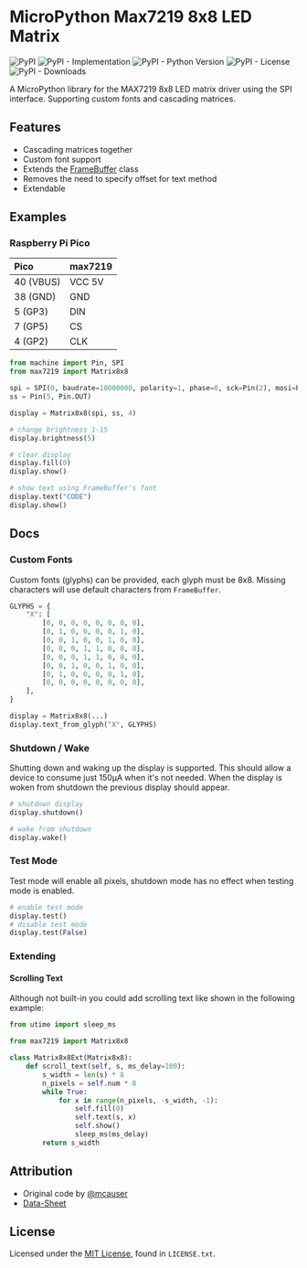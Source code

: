 # MicroPython Max7219 8x8 LED Matrix
![PyPI](https://img.shields.io/pypi/v/micropython-max7219)
![PyPI - Implementation](https://img.shields.io/pypi/implementation/micropython-max7219)
![PyPI - Python Version](https://img.shields.io/pypi/pyversions/micropython-max7219)
![PyPI - License](https://img.shields.io/pypi/l/micropython-max7219)
![PyPI - Downloads](https://img.shields.io/pypi/dm/micropython-max7219)

A MicroPython library for the MAX7219 8x8 LED matrix driver using the SPI interface. Supporting custom fonts and cascading matrices.

## Features
- Cascading matrices together
- Custom font support
- Extends the [FrameBuffer](http://docs.micropython.org/en/latest/pyboard/library/framebuf.html) class
- Removes the need to specify offset for text method
- Extendable


## Examples
### Raspberry Pi Pico

| Pico      | max7219 |
| :-------- | :------ |
| 40 (VBUS) | VCC 5V  |
| 38 (GND)  | GND     |
| 5 (GP3)   | DIN     |
| 7 (GP5)   | CS      |
| 4 (GP2)   | CLK     |

```python
from machine import Pin, SPI
from max7219 import Matrix8x8

spi = SPI(0, baudrate=10000000, polarity=1, phase=0, sck=Pin(2), mosi=Pin(3))
ss = Pin(5, Pin.OUT)

display = Matrix8x8(spi, ss, 4)

# change brightness 1-15
display.brightness(5)

# clear display
display.fill(0)
display.show()

# show text using FrameBuffer's font
display.text("CODE")
display.show()
```


## Docs
### Custom Fonts
Custom fonts (glyphs) can be provided, each glyph must be 8x8. Missing characters will use default characters from `FrameBuffer`.

```python
GLYPHS = {
    "X": [
        [0, 0, 0, 0, 0, 0, 0, 0],
        [0, 1, 0, 0, 0, 0, 1, 0],
        [0, 0, 1, 0, 0, 1, 0, 0],
        [0, 0, 0, 1, 1, 0, 0, 0],
        [0, 0, 0, 1, 1, 0, 0, 0],
        [0, 0, 1, 0, 0, 1, 0, 0],
        [0, 1, 0, 0, 0, 0, 1, 0],
        [0, 0, 0, 0, 0, 0, 0, 0],
    ],
}

display = Matrix8x8(...)
display.text_from_glyph("X", GLYPHS)
```

### Shutdown / Wake
Shutting down and waking up the display is supported. This should allow a device to consume just 150μA when it's not needed. When the display is woken from shutdown the previous display should appear.

```python
# shutdown display
display.shutdown()

# wake from shutdown
display.wake()
```

### Test Mode
Test mode will enable all pixels, shutdown mode has no effect when testing mode is enabled.

```python
# enable test mode
display.test()
# disable test mode
display.test(False)
```

### Extending
#### Scrolling Text
Although not built-in you could add scrolling text like shown in the following example:

```python
from utime import sleep_ms

from max7219 import Matrix8x8

class Matrix8x8Ext(Matrix8x8):
    def scroll_text(self, s, ms_delay=100):
        s_width = len(s) * 8
        n_pixels = self.num * 8
        while True:
            for x in range(n_pixels, -s_width, -1):
                self.fill(0)
                self.text(s, x)
                self.show()
                sleep_ms(ms_delay)
        return s_width
```


## Attribution
- Original code by [@mcauser](https://github.com/mcauser/micropython-max7219)
- [Data-Sheet](https://www.analog.com/media/en/technical-documentation/data-sheets/max7219-max7221.pdf)


## License
Licensed under the [MIT License](http://opensource.org/licenses/MIT), found in `LICENSE.txt`.
